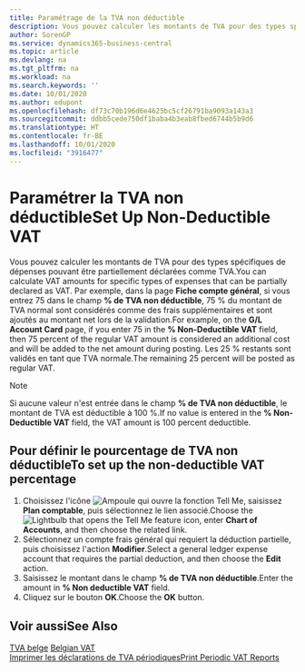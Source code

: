 ```yaml
---
title: Paramétrage de la TVA non déductible
description: Vous pouvez calculer les montants de TVA pour des types spécifiques de dépenses pouvant être partiellement déclarées comme TVA.
author: SorenGP
ms.service: dynamics365-business-central
ms.topic: article
ms.devlang: na
ms.tgt_pltfrm: na
ms.workload: na
ms.search.keywords: ''
ms.date: 10/01/2020
ms.author: edupont
ms.openlocfilehash: df73c70b196d6e4625bc5cf26791ba9093a143a3
ms.sourcegitcommit: ddbb5cede750df1baba4b3eab8fbed6744b5b9d6
ms.translationtype: HT
ms.contentlocale: fr-BE
ms.lasthandoff: 10/01/2020
ms.locfileid: "3916477"
---
```

# <a name="set-up-non-deductible-vat"></a><span data-ttu-id="4c441-103">Paramétrer la TVA non déductible</span><span class="sxs-lookup"><span data-stu-id="4c441-103">Set Up Non-Deductible VAT</span></span>
<span data-ttu-id="4c441-104">Vous pouvez calculer les montants de TVA pour des types spécifiques de dépenses pouvant être partiellement déclarées comme TVA.</span><span class="sxs-lookup"><span data-stu-id="4c441-104">You can calculate VAT amounts for specific types of expenses that can be partially declared as VAT.</span></span> <span data-ttu-id="4c441-105">Par exemple, dans la page **Fiche compte général**, si vous entrez 75 dans le champ **% de TVA non déductible**, 75 % du montant de TVA normal sont considérés comme des frais supplémentaires et sont ajoutés au montant net lors de la validation.</span><span class="sxs-lookup"><span data-stu-id="4c441-105">For example, on the **G/L Account Card** page, if you enter 75 in the **% Non-Deductible VAT** field, then 75 percent of the regular VAT amount is considered an additional cost and will be added to the net amount during posting.</span></span> <span data-ttu-id="4c441-106">Les 25 % restants sont validés en tant que TVA normale.</span><span class="sxs-lookup"><span data-stu-id="4c441-106">The remaining 25 percent will be posted as regular VAT.</span></span>  

> [!NOTE]  
>  <span data-ttu-id="4c441-107">Si aucune valeur n'est entrée dans le champ **% de TVA non déductible**, le montant de TVA est déductible à 100 %.</span><span class="sxs-lookup"><span data-stu-id="4c441-107">If no value is entered in the **% Non-Deductible VAT** field, the VAT amount is 100 percent deductible.</span></span>  

## <a name="to-set-up-the-non-deductible-vat-percentage"></a><span data-ttu-id="4c441-108">Pour définir le pourcentage de TVA non déductible</span><span class="sxs-lookup"><span data-stu-id="4c441-108">To set up the non-deductible VAT percentage</span></span>  

1.  <span data-ttu-id="4c441-109">Choisissez l'icône ![Ampoule qui ouvre la fonction Tell Me](../../media/ui-search/search_small.png "Dites-moi ce que vous voulez faire"), saisissez **Plan comptable**, puis sélectionnez le lien associé.</span><span class="sxs-lookup"><span data-stu-id="4c441-109">Choose the ![Lightbulb that opens the Tell Me feature](../../media/ui-search/search_small.png "Tell me what you want to do") icon, enter **Chart of Accounts**, and then choose the related link.</span></span>  
2.  <span data-ttu-id="4c441-110">Sélectionnez un compte frais général qui requiert la déduction partielle, puis choisissez l'action **Modifier**.</span><span class="sxs-lookup"><span data-stu-id="4c441-110">Select a general ledger expense account that requires the partial deduction, and then choose the **Edit** action.</span></span>  
3.  <span data-ttu-id="4c441-111">Saisissez le montant dans le champ **% de TVA non déductible**.</span><span class="sxs-lookup"><span data-stu-id="4c441-111">Enter the amount in **% Non deductible VAT** field.</span></span>  
4.  <span data-ttu-id="4c441-112">Cliquez sur le bouton **OK**.</span><span class="sxs-lookup"><span data-stu-id="4c441-112">Choose the **OK** button.</span></span>  

## <a name="see-also"></a><span data-ttu-id="4c441-113">Voir aussi</span><span class="sxs-lookup"><span data-stu-id="4c441-113">See Also</span></span>  
 <span data-ttu-id="4c441-114">[TVA belge](belgian-vat.md) </span><span class="sxs-lookup"><span data-stu-id="4c441-114">[Belgian VAT](belgian-vat.md) </span></span>  
 [<span data-ttu-id="4c441-115">Imprimer les déclarations de TVA périodiques</span><span class="sxs-lookup"><span data-stu-id="4c441-115">Print Periodic VAT Reports</span></span>](how-to-print-periodic-vat-reports.md)
